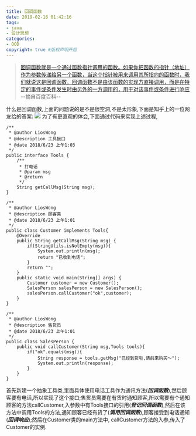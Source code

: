 ```yaml
---
title: 回调函数
date: 2019-02-16 01:42:16
tags:
- java
- 设计思想
categories:
- OOD   
copyright: true #版权声明开启        
---
```

> [回调函数就是一个通过函数指针调用的函数。如果你把函数的指针（地址）作为参数传递给另一个函数，当这个指针被用来调用其所指向的函数时，我们就说这是回调函数。回调函数不是由该函数的实现方直接调用，而是在特定的事件或条件发生时由另外的一方调用的，用于对该事件或条件进行响应](https://baike.baidu.com/item/%E5%9B%9E%E8%B0%83%E5%87%BD%E6%95%B0/7545973?fr=aladdin) --摘自百度百科--  

什么是回调函数,上面的问题说的是不是很空洞,不是太形象,下面是知乎上的一位网友给的答案:
[![](https://note.youdao.com/yws/api/personal/file/WEB9482fb6622b45a47425558c33394bfac?method=download&shareKey=fe3423af3064a071b3c755ec509dc78b)](https://www.zhihu.com/question/19801131)
为了有更直观的体会,下面通过代码来实现上述过程,
```
/**
 * @author LiosWong
 * @description 工具接口
 * @date 2018/6/23 上午1:03
 */
public interface Tools {
    /**
     * 打电话
     * @param msg
     * @return
     */
    String getCallMsg(String msg);
}

/**
 * @author LiosWong
 * @description 顾客类
 * @date 2018/6/23 上午1:01
 */
public class Customer implements Tools{
    @Override
    public String getCallMsg(String msg) {
        if(StringUtils.isNotEmpty(msg)){
            System.out.println(msg);
            return "已收到电话";
        }
        return "";
    }
    public static void main(String[] args) {
        Customer customer = new Customer();
        SalesPerson salesPerson = new SalesPerson();
        salesPerson.callCustomer("ok",customer);
    }
}

/**
 * @author LiosWong
 * @description 售货员
 * @date 2018/6/23 上午1:01
 */
public class SalesPerson {
    public void callCustomer(String msg,Tools tools){
        if("ok".equals(msg)){
            String response = tools.getMsg("已经到货啦,请前来购买～");
            System.out.println(response);
        }
    }
}

```
首先新建一个抽象工具类,里面具体使用电话工具作为通讯方法(***回调函数***),然后顾客要有电话,所以实现了这个接口;售货员需要在有货时通知顾客,所以需要有个通知顾客的方法callCustomer,入参数中有Tools接口的引用(***登记回调函数***),然后在该方法中调用Tools的方法,通知顾客已经有货了(***调用回调函数***),顾客接受到电话通知(***回调响应***);然后在Customer类的main方法中,  callCustomer方法的入参,传入了Customer的实例.
